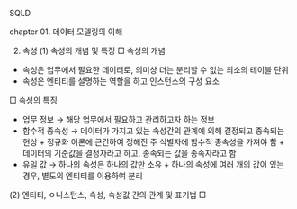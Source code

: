 SQLD

chapter 01. 데이터 모델링의 이해

2. 속성
(1) 속성의 개념 및 특징
□ 속성의 개념
- 속성은 업무에서 필요한 데이터로, 의미상 더는 분리할 수 없는 최소의 테이블 단위
- 속성은 엔티티를 설명하는 역할을 하고 인스턴스의 구성 요소

□ 속성의 특징
- 업무 정보 → 해당 업무에서 필요하고 관리하고자 하는 정보
- 함수적 종속성 → 데이터가 가지고 있는 속성간의 관계에 의해 결정되고 종속되는 현상 + 정규화 이론에 근간하여 정해진 주 식별자에 함수적 종속성을 가져야 함 + 데이터의 기준값을 결정자라고 하고, 종속되는 값을 종속자라고 함
- 유일 값 → 하나의 속성은 하나의 값만 소유 + 하나의 속성에 여러 개의 값이 있는 경우, 별도의 엔티티를 이용하여 분리

(2) 엔티티, ㅇ니스턴스, 속성, 속성값 간의 관계 및 표기법
□ 